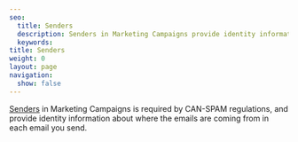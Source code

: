 ```yaml
---
seo:
  title: Senders
  description: Senders in Marketing Campaigns provide identity information about where the emails are coming from for their recipients in campaigns in order to ensure all CAN-SPAM regulations are followed.
  keywords:
title: Senders
weight: 0
layout: page
navigation:
  show: false
---
```


[Senders]({{root_url}}/knowledge-center/account-and-settings/senders/) in Marketing Campaigns is required by CAN-SPAM regulations, and provide identity information about where the emails are coming from in each email you send.
